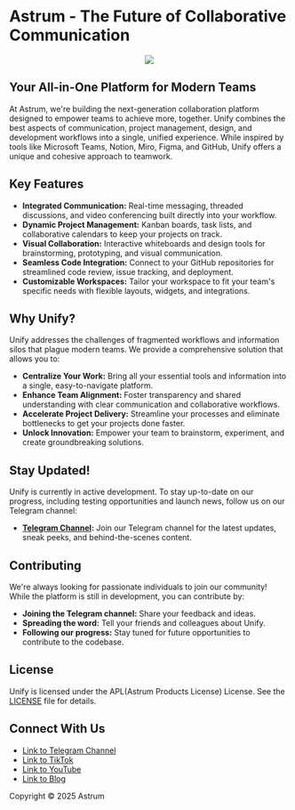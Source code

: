 # Astrum - The Future of Collaborative Communication

<div align="center">
  <img src="https://avatars.githubusercontent.com/u/203841999?s=200&v=4" />
</div>

## Your All-in-One Platform for Modern Teams

At Astrum, we're building the next-generation collaboration platform designed to empower teams to achieve more, together. Unify combines the best aspects of communication, project management, design, and development workflows into a single, unified experience. While inspired by tools like Microsoft Teams, Notion, Miro, Figma, and GitHub, Unify offers a unique and cohesive approach to teamwork.

## Key Features

*   **Integrated Communication:** Real-time messaging, threaded discussions, and video conferencing built directly into your workflow.
*   **Dynamic Project Management:**  Kanban boards, task lists, and collaborative calendars to keep your projects on track.
*   **Visual Collaboration:**  Interactive whiteboards and design tools for brainstorming, prototyping, and visual communication.
*   **Seamless Code Integration:**  Connect to your GitHub repositories for streamlined code review, issue tracking, and deployment.
*   **Customizable Workspaces:**  Tailor your workspace to fit your team's specific needs with flexible layouts, widgets, and integrations.

## Why Unify?

Unify addresses the challenges of fragmented workflows and information silos that plague modern teams. We provide a comprehensive solution that allows you to:

*   **Centralize Your Work:**  Bring all your essential tools and information into a single, easy-to-navigate platform.
*   **Enhance Team Alignment:**  Foster transparency and shared understanding with clear communication and collaborative workflows.
*   **Accelerate Project Delivery:**  Streamline your processes and eliminate bottlenecks to get your projects done faster.
*   **Unlock Innovation:**  Empower your team to brainstorm, experiment, and create groundbreaking solutions.

## Stay Updated!

Unify is currently in active development. To stay up-to-date on our progress, including testing opportunities and launch news, follow us on our Telegram channel:

*   **[Telegram Channel](http://t.me/astrum_dev):** Join our Telegram channel for the latest updates, sneak peeks, and behind-the-scenes content.

## Contributing

We're always looking for passionate individuals to join our community! While the platform is still in development, you can contribute by:

*   **Joining the Telegram channel:** Share your feedback and ideas.
*   **Spreading the word:** Tell your friends and colleagues about Unify.
*   **Following our progress:** Stay tuned for future opportunities to contribute to the codebase.

## License

Unify is licensed under the APL(Astrum Products License) License. See the [LICENSE](https://github.com/StdAstrum/.github/edit/main/licenses/APL.md) file for details.

## Connect With Us

*   [Link to Telegram Channel](http://t.me/astrum_dev)
*   [Link to TikTok](https://www.tiktok.com/@astrum_std)
*   [Link to YouTube](https://www.youtube.com/@astrum-std)
*   [Link to Blog](https://astrum.ct.ws/project-details)

Copyright © 2025 Astrum
